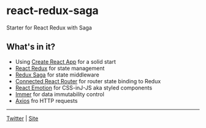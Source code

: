 # react-redux-saga
Starter for React Redux with Saga

## What's in it?

- Using [Create React App](https://github.com/facebook/create-react-app) for a solid start
- [React Redux](https://github.com/reduxjs/react-redux) for state management
- [Redux Saga](https://github.com/redux-saga/redux-saga) for state middleware 
- [Connected React Router](https://github.com/supasate/connected-react-router) for router state binding to Redux
- [React Emotion](https://github.com/emotion-js/emotion) for CSS-inJ-JS aka styled components
- [Immer](https://github.com/mweststrate/immer) for data immutability control 
- [Axios](https://github.com/axios/axios) fro HTTP requests

<hr>

[Twitter](https://twitter.com/cyhung) | [Site](https://www.cyh.io/)

